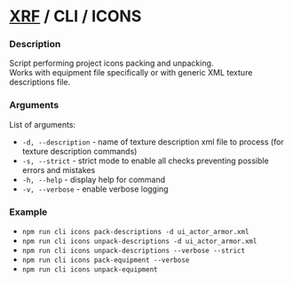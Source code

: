 # [XRF](../../) / CLI / ICONS

### Description

Script performing project icons packing and unpacking. <br/>
Works with equipment file specifically or with generic XML texture descriptions file.

### Arguments

List of arguments:

- `-d, --description` - name of texture description xml file to process (for texture description commands)
- `-s, --strict` - strict mode to enable all checks preventing possible errors and mistakes
- `-h, --help` - display help for command
- `-v, --verbose` - enable verbose logging

### Example

- `npm run cli icons pack-descriptions -d ui_actor_armor.xml`
- `npm run cli icons unpack-descriptions -d ui_actor_armor.xml`
- `npm run cli icons unpack-descriptions --verbose --strict`
- `npm run cli icons pack-equipment --verbose`
- `npm run cli icons unpack-equipment`
